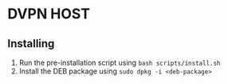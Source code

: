 # DVPN HOST

## Installing

1. Run the pre-installation script using `bash scripts/install.sh`
2. Install the DEB package using `sudo dpkg -i <deb-package>`
